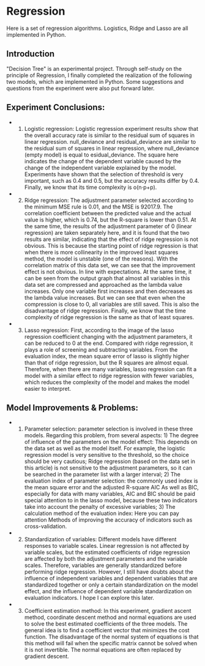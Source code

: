 # Regression
Here is a set of regression algorithms. Logistics, Ridge and Lasso are all implemented in Python.

## Introduction
"Decision Tree" is an experimental project. Through self-study on the principle of Regression, I finally completed the realization of the following two models, which are implemented in Python. Some suggestions and questions from the experiment were also put forward later.

## Experiment Conclusions:

- 1. Logistic regression: Logistic regression experiment results show that the overall accuracy rate is similar to the residual sum of squares in linear regression. null_deviance and residual_deviance are similar to the residual sum of squares in linear regression, where null_deviance (empty model) is equal to esidual_deviance. The square here indicates the change of the dependent variable caused by the change of the independent variable explained by the model. Experiments have shown that the selection of threshold is very important, such as 0.4 and 0.5, but the accuracy results differ by 0.4. Finally, we know that its time complexity is o(n·p+p).

- 2. Ridge regression: The adjustment parameter selected according to the minimum MSE rule is 0.01, and the MSE is 92017.9. The correlation coefficient between the predicted value and the actual value is higher, which is 0.74, but the R-square is lower than 0.51. At the same time, the results of the adjustment parameter of 0 (linear regression) are taken separately here, and it is found that the two results are similar, indicating that the effect of ridge regression is not obvious. This is because the starting point of ridge regression is that when there is more collinearity in the improved least squares method, the model is unstable (one of the reasons). With the correlation matrix of this data set, we can see that the improvement effect is not obvious. In line with expectations. At the same time, it can be seen from the output graph that almost all variables in this data set are compressed and approached as the lambda value increases. Only one variable first increases and then decreases as the lambda value increases. But we can see that even when the compression is close to 0, all variables are still saved. This is also the disadvantage of ridge regression. Finally, we know that the time complexity of ridge regression is the same as that of least squares.

- 3. Lasso regression: First, according to the image of the lasso regression coefficient changing with the adjustment parameters, it can be reduced to 0 at the end. Compared with ridge regression, it plays a role of screening and subtracting variables. From the evaluation index, the mean square error of lasso is slightly higher than that of ridge regression, but the R squares are almost equal. Therefore, when there are many variables, lasso regression can fit a model with a similar effect to ridge regression with fewer variables, which reduces the complexity of the model and makes the model easier to interpret. 

## Model Improvements & Problems:

- 1. Parameter selection: parameter selection is involved in these three models. Regarding this problem, from several aspects: 1) The degree of influence of the parameters on the model effect: This depends on the data set as well as the model itself. For example, the logistic regression model is very sensitive to the threshold, so the choice should be very cautious; Ridge regression (based on the data set in this article) is not sensitive to the adjustment parameters, so it can be searched in the parameter list with a larger interval; 2) The evaluation index of parameter selection: the commonly used index is the mean square error and the adjusted R-square AIC As well as BIC, especially for data with many variables, AIC and BIC should be paid special attention to in the lasso model, because these two indicators take into account the penalty of excessive variables; 3) The calculation method of the evaluation index: Here you can pay attention Methods of improving the accuracy of indicators such as cross-validation.

- 2. Standardization of variables: Different models have different responses to variable scales. Linear regression is not affected by variable scales, but the estimated coefficients of ridge regression are affected by both the adjustment parameters and the variable scales. Therefore, variables are generally standardized before performing ridge regression. However, I still have doubts about the influence of independent variables and dependent variables that are standardized together or only a certain standardization on the model effect, and the influence of dependent variable standardization on evaluation indicators. I hope I can explore this later.

- 3. Coefficient estimation method: In this experiment, gradient ascent method, coordinate descent method and normal equations are used to solve the best estimated coefficients of the three models. The general idea is to find a coefficient vector that minimizes the cost function. The disadvantage of the normal system of equations is that this method will fail when the specific matrix cannot be solved when it is not invertible. The normal equations are often replaced by gradient descent.